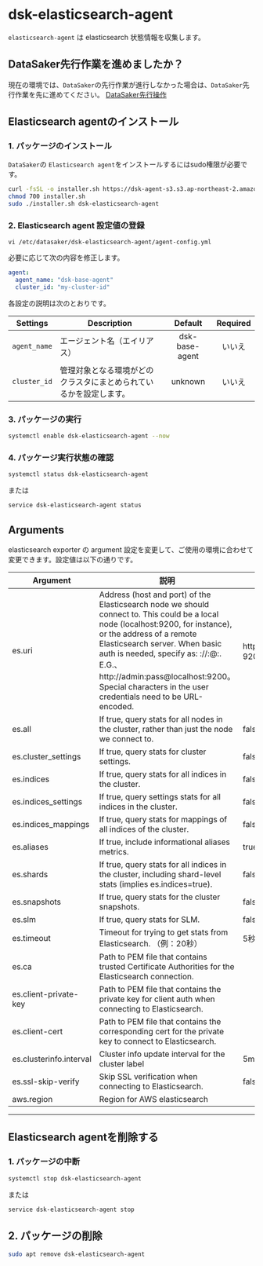 # dsk-elasticsearch-agent

`elasticsearch-agent` は elasticsearch 状態情報を収集します。

## DataSaker先行作業を進めましたか？

現在の環境では、`DataSaker`の先行作業が進行しなかった場合は、`DataSaker`先行作業を先に進めてください。 [DataSaker先行操作](README.md)

## Elasticsearch agentのインストール

### 1. パッケージのインストール

`DataSaker`の `Elasticsearch agent`をインストールするにはsudo権限が必要です。
<!--
example API Key : VAR_GLOBAL_APIKEY=1234567890abcdef1234567890abcdef
 -->
```bash
curl -fsSL -o installer.sh https://dsk-agent-s3.s3.ap-northeast-2.amazonaws.com/dsk-agent-s3/public/install.sh
chmod 700 installer.sh
sudo ./installer.sh dsk-elasticsearch-agent
```
### 2. Elasticsearch agent 設定値の登録
```shell
vi /etc/datasaker/dsk-elasticsearch-agent/agent-config.yml
```
必要に応じて次の内容を修正します。
```yaml
agent:
  agent_name: "dsk-base-agent"
  cluster_id: "my-cluster-id"
```
各設定の説明は次のとおりです。

| **Settings** | **Description** | **Default** | **Required** |
| -------------------------- | ---------------------------------------------------------------------------------------------------- | :---------: | :----------: |
| `agent_name` |エージェント名（エイリアス）| dsk-base-agent |いいえ
| `cluster_id` |管理対象となる環境がどのクラスタにまとめられているかを設定します。 | unknown |いいえ

### 3. パッケージの実行
```bash
systemctl enable dsk-elasticsearch-agent --now
```
### 4. パッケージ実行状態の確認
```bash
systemctl status dsk-elasticsearch-agent
```
または
```bash
service dsk-elasticsearch-agent status
```
## Arguments

elasticsearch exporter の argument 設定を変更して、ご使用の環境に合わせて変更できます。設定値は以下の通りです。

| Argument |説明|デフォルト|
|-------------------------|------------------------------------------------------------------------------------------------------------------------------------------------------------------------------------------------------------------------------------------------------------------------------------------------------------------------------------------------------------------------------------------|------------------------ |
| es.uri | Address (host and port) of the Elasticsearch node we should connect to. This could be a local node (localhost:9200, for instance), or the address of a remote Elasticsearch server. When basic auth is needed, specify as: <proto>://<user>:<password>@<host>:<port>. E.G.、http://admin:pass@localhost:9200。 Special characters in the user credentials need to be URL-encoded. | http://localhost：9200 |
| es.all | If true, query stats for all nodes in the cluster, rather than just the node we connect to. | false |
| es.cluster_settings | If true, query stats for cluster settings. | false |
| es.indices | If true, query stats for all indices in the cluster. | false |
| es.indices_settings | If true, query settings stats for all indices in the cluster. | false |
| es.indices_mappings | If true, query stats for mappings of all indices of the cluster. | false |
| es.aliases | If true, include informational aliases metrics. | true |
| es.shards | If true, query stats for all indices in the cluster, including shard-level stats (implies es.indices=true). | false |
| es.snapshots | If true, query stats for the cluster snapshots. | false |
| es.slm | If true, query stats for SLM. | false || es.data_stream | If true, query state for Data Steams. | false |
| es.timeout | Timeout for trying to get stats from Elasticsearch. （例：20秒）| 5秒|
| es.ca | Path to PEM file that contains trusted Certificate Authorities for the Elasticsearch connection. | |
| es.client-private-key | Path to PEM file that contains the private key for client auth when connecting to Elasticsearch. | |
| es.client-cert | Path to PEM file that contains the corresponding cert for the private key to connect to Elasticsearch. | |
| es.clusterinfo.interval | Cluster info update interval for the cluster label | 5m |
| es.ssl-skip-verify | Skip SSL verification when connecting to Elasticsearch. | false |
| aws.region | Region for AWS elasticsearch | |

---

## Elasticsearch agentを削除する

### 1. パッケージの中断
```bash
systemctl stop dsk-elasticsearch-agent
```
または
```bash
service dsk-elasticsearch-agent stop
```
## 2. パッケージの削除
```bash
sudo apt remove dsk-elasticsearch-agent
```
